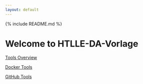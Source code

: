```yaml
---
layout: default
---
```


{% include README.md %}

# Welcome to HTLLE-DA-Vorlage

[Tools Overview](tools/README.md)

[Docker Tools](tools/docker/README.md)

[GitHub Tools](tools/github/README.md)
